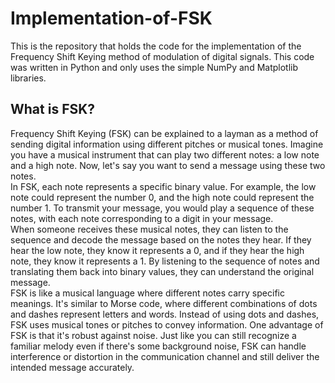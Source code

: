 # Implementation-of-FSK
This is the repository that holds the code for the implementation of the Frequency Shift Keying method of modulation of digital signals. This code was written in Python and only uses the simple NumPy and Matplotlib libraries.
## What is FSK?
Frequency Shift Keying (FSK) can be explained to a layman as a method of sending digital information using different pitches or musical tones. Imagine you have a musical instrument that can play two different notes: a low note and a high note. Now, let's say you want to send a message using these two notes.  
In FSK, each note represents a specific binary value. For example, the low note could represent the number 0, and the high note could represent the number 1. To transmit your message, you would play a sequence of these notes, with each note corresponding to a digit in your message.  
When someone receives these musical notes, they can listen to the sequence and decode the message based on the notes they hear. If they hear the low note, they know it represents a 0, and if they hear the high note, they know it represents a 1. By listening to the sequence of notes and translating them back into binary values, they can understand the original message.  
FSK is like a musical language where different notes carry specific meanings. It's similar to Morse code, where different combinations of dots and dashes represent letters and words. Instead of using dots and dashes, FSK uses musical tones or pitches to convey information. 
One advantage of FSK is that it's robust against noise. Just like you can still recognize a familiar melody even if there's some background noise, FSK can handle interference or distortion in the communication channel and still deliver the intended message accurately.
